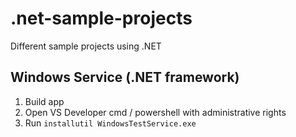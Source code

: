 # .net-sample-projects
Different sample projects using .NET

## Windows Service (.NET framework)
1. Build app
2. Open VS Developer cmd / powershell with administrative rights
3. Run `installutil WindowsTestService.exe`
